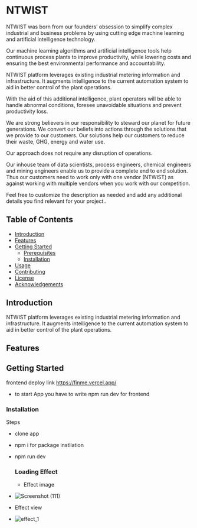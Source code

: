 
# NTWIST 

NTWIST was born from our founders’ obsession to simplify complex  industrial and business problems by using cutting edge machine learning and  artificial intelligence technology. 

Our machine learning algorithms and artificial intelligence tools help continuous process plants to improve productivity, while lowering costs and ensuring the best environmental performance and accountability. 

NTWIST platform leverages existing industrial metering information and infrastructure. It augments intelligence to the current automation system to aid in better control of the plant operations. 

With the aid of this additional intelligence, plant operators will be able to handle abnormal conditions, foresee unavoidable situations and prevent productivity loss. 

We are strong believers in our responsibility to steward our planet for future generations. We convert our beliefs into actions through the solutions that we provide to our customers. Our solutions help our customers to reduce their waste, GHG, energy and water use. 

Our approach does not require any disruption of operations. 

Our inhouse team of data scientists, process engineers, chemical engineers and mining engineers enable us to provide a complete end to end solution. Thus our customers need to work only with one vendor (NTWIST) as against working with multiple vendors when you work with our competition.

Feel free to customize the description as needed and add any additional details you find relevant for your project..

## Table of Contents

- [Introduction](#introduction)
- [Features](#features)
- [Getting Started](#getting-started)
  - [Prerequisites](#prerequisites)
  - [Installation](#installation)
- [Usage](#usage)
- [Contributing](#contributing)
- [License](#license)
- [Acknowledgements](#acknowledgements)

## Introduction

NTWIST platform leverages existing industrial metering information and infrastructure. It augments intelligence to the current automation system to aid in better control of the plant operations.

## Features

## Getting Started
frontend deploy link 
https://finme.vercel.app/
- to start App you have to write npm run dev for frontend


### Installation
Steps
- clone app
- npm i for package instllation
- npm run dev

  ### Loading Effect
  - Effect image
- ![Screenshot (111)](https://github.com/mdasriya/moj_loading_effect_1/assets/110367868/4d9b47c3-6611-4182-ac45-0279ba287487)
- Effect view
- ![effect_1](https://github.com/mdasriya/moj_loading_effect_1/assets/110367868/2248d193-2b66-4792-8331-4ee684803b16)



